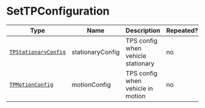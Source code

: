 # SetTPConfiguration

Type|Name|Description|Repeated?
-|-|-|-
[`TPStationaryConfig`](tpstatconf)|stationaryConfig|TPS config when vehicle stationary|no
[`TPMotionConfig`](tpmotconf)|motionConfig|TPS config when vehicle in motion|no